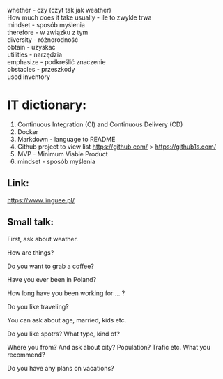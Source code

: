 whether - czy (czyt tak jak weather) \
How much does it take usually - ile to zwykle trwa\
mindset - sposób myślenia \
therefore - w związku z tym \
diversity - różnorodność \
obtain - uzyskać </br>
utilities - narzędzia </br>
emphasize - podkreślić znaczenie</br>
obstacles - przeszkody </br>
used inventory


# IT dictionary:
1. Continuous Integration (CI) and Continuous Delivery (CD)
2. Docker
3. Markdown - language to README
4. Github project to view list https://github.com/ > https://github1s.com/
5. MVP - Minimum Viable Product
6. mindset - sposób myślenia


## Link:
https://www.linguee.pl/

## Small talk:
First, ask about weather.

How are things? 

Do you want to grab a coffee? 

Have you ever been in Poland?


How long have you been working for ... ?

Do you like traveling?

You can ask about age, married, kids etc.

Do you like spotrs? What type, kind of?

Where you from? And ask about city? Population? Trafic etc. 
What you recommend? 

Do you have any plans on vacations? 

